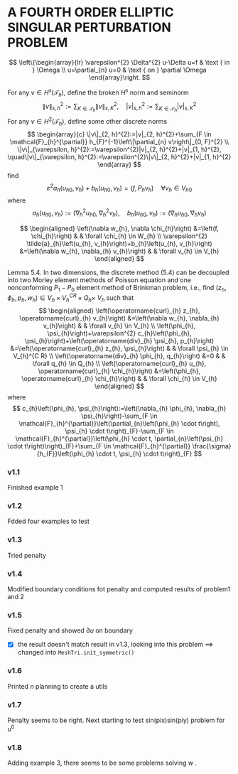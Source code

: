 # A FOURTH ORDER ELLIPTIC SINGULAR PERTURBATION PROBLEM

$$
\left\{\begin{array}{lr}
\varepsilon^{2} \Delta^{2} u-\Delta u=f & \text { in } \Omega \\
u=\partial_{n} u=0 & \text { on } \partial \Omega
\end{array}\right.
$$

For any $v \in H^{s}\left(\mathcal{T}_{h}\right),$ define the broken $H^{s}$ norm and seminorm
$$
\|v\|_{s, h}^{2}:=\sum_{K \in \mathcal{T}_{h}}\|v\|_{s, K}^{2}, \quad|v|_{s, h}^{2}:=\sum_{K \in \mathcal{T}_{h}}|v|_{s, K}^{2}
$$
For any $v \in H^{2}\left(\mathcal{T}_{h}\right),$ define some other discrete norms
$$
\begin{array}{c}
\|v\|_{2, h}^{2}:=|v|_{2, h}^{2}+\sum_{F \in \mathcal{F}_{h}^{\partial}} h_{F}^{-1}\left\|\partial_{n} v\right\|_{0, F}^{2} \\
\|v\|_{\varepsilon, h}^{2}:=\varepsilon^{2}|v|_{2, h}^{2}+|v|_{1, h}^{2}, \quad\|v\|_{\varepsilon, h}^{2}:=\varepsilon^{2}\|v\|_{2, h}^{2}+|v|_{1, h}^{2}
\end{array}
$$
find 
$$
\varepsilon^{2} a_{h}\left(u_{h 0}, v_{h}\right)+b_{h}\left(u_{h 0}, v_{h}\right)=\left(f, P_{h} v_{h}\right) \quad \forall v_{h} \in V_{h 0}
$$
where
$$
a_{h}\left(u_{h 0}, v_{h}\right):=\left(\nabla_{h}^{2} u_{h 0}, \nabla_{h}^{2} v_{h}\right), \quad b_{h}\left(u_{h 0}, v_{h}\right):=\left(\nabla_{h} u_{h 0}, \nabla_{h} v_{h}\right)
$$

$$
\begin{aligned}
\left(\nabla w_{h}, \nabla \chi_{h}\right) &=\left(f, \chi_{h}\right) & & \forall \chi_{h} \in W_{h} \\
\varepsilon^{2} \tilde{a}_{h}\left(u_{h}, v_{h}\right)+b_{h}\left(u_{h}, v_{h}\right) &=\left(\nabla w_{h}, \nabla_{h} v_{h}\right) & & \forall v_{h} \in V_{h}
\end{aligned}
$$

Lemma $5.4 .$ In two dimensions, the discrete method (5.4) can be decoupled into two Morley element methods of Poisson equation and one nonconforming $P_{1}-P_{0}$ element method of Brinkman problem, i.e., find $\left(z_{h}, \phi_{h}, p_{h}, w_{h}\right) \in V_{h} \times V_{h}^{C R} \times Q_{h} \times$ $V_{h}$ such that
$$
\begin{aligned}
\left(\operatorname{curl}_{h} z_{h}, \operatorname{curl}_{h} v_{h}\right) &=\left(\nabla w_{h}, \nabla_{h} v_{h}\right) & & \forall v_{h} \in V_{h} \\
\left(\phi_{h}, \psi_{h}\right)+\varepsilon^{2} c_{h}\left(\phi_{h}, \psi_{h}\right)+\left(\operatorname{div}_{h} \psi_{h}, p_{h}\right) &=\left(\operatorname{curl}_{h} z_{h}, \psi_{h}\right) & & \forall \psi_{h} \in V_{h}^{C R} \\
\left(\operatorname{div}_{h} \phi_{h}, q_{h}\right) &=0 & & \forall q_{h} \in Q_{h} \\
\left(\operatorname{curl}_{h} u_{h}, \operatorname{curl}_{h} \chi_{h}\right) &=\left(\phi_{h}, \operatorname{curl}_{h} \chi_{h}\right) & & \forall \chi_{h} \in V_{h}
\end{aligned}
$$
where 
$$
c_{h}\left(\phi_{h}, \psi_{h}\right):=\left(\nabla_{h} \phi_{h}, \nabla_{h} \psi_{h}\right)-\sum_{F \in \mathcal{F}_{h}^{\partial}}\left(\partial_{n}\left(\phi_{h} \cdot t\right), \psi_{h} \cdot t\right)_{F}-\sum_{F \in \mathcal{F}_{h}^{\partial}}\left(\phi_{h} \cdot t, \partial_{n}\left(\psi_{h} \cdot t\right)\right)_{F}+\sum_{F \in \mathcal{F}_{h}^{\partial}} \frac{\sigma}{h_{F}}\left(\phi_{h} \cdot t, \psi_{h} \cdot t\right)_{F}
$$

### v1.1

Finished example 1 

### v1.2

Fdded four examples to test

### v1.3

Tried penalty

### v1.4

Modified boundary conditions fot penalty and computed results of problem1 and 2

### v1.5

Fixed penalty and showed $\partial u$ on boundary 

- [x] the result doesn't match result in v1.3, looking into this problem ==> changed into `MeshTri.init_symmetric()`

### v1.6

Printed $n$ planning to create a utils

### v1.7

Penalty seems to be right. Next starting to test sin(pix)sin(piy) problem for $u^{0}$

### v1.8

Adding example 3, there seems to be some problems solving $w$ .